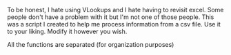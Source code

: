 To be honest, I hate using VLookups and I hate having to revisit excel. Some people don't have a problem with it but I'm not one of those people. This was a script I created to help me process 
information from a csv file. Use it to your liking. Modify it however you wish. 

All the functions are separated (for organization purposes)
